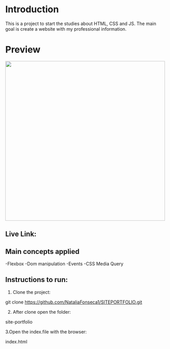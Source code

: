 # Introduction

This is a project to start the studies about HTML, CSS and JS.
The main goal is create a website with my professional information.

# Preview

<img src="https://github.com/NataliaFonseca1/SITEPORTIFOLIO/blob/branch2/preview.png" height="500">

## Live Link:


## Main concepts applied

-Flexbox
-Dom manipulation
-Events
-CSS Media Query


## Instructions to run:

1. Clone the project:

git clone https://github.com/NataliaFonseca1/SITEPORTFOLIO.git

2. After clone open the folder:

site-portfolio

3.Open the index.file with the browser:

index.html